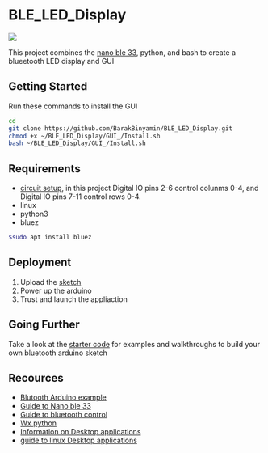 
# BLE_LED_Display


[<img src=GUI_/Updated_GUI.gif>](https://drive.google.com/file/d/1dxTI01UZD03h1vYZ8bcPw23mdWKPQFrs/view?usp=sharing) 


This project combines the [nano ble 33](https://www.amazon.com/Arduino-Nano-33-BLE-Sense/dp/B07WV5GF17/ref=sr_1_4?dchild=1&keywords=nano+ble+33&qid=1586111070&sr=8-4), python, and bash to create a blueetooth LED display and GUI

## Getting Started

Run these commands to install the GUI
```bash
cd 
git clone https://github.com/BarakBinyamin/BLE_LED_Display.git  
chmod +x ~/BLE_LED_Display/GUI_/Install.sh
bash ~/BLE_LED_Display/GUI_/Install.sh
```

## Requirements

- [circuit setup](https://github.com/BarakBinyamin/LED-Display/blob/master/README.md), in this project Digital IO pins 2-6 control colunms 0-4, and Digital IO pins 7-11 control rows 0-4.
- linux
- python3
- bluez

```bash
$sudo apt install bluez
```

## Deployment

1. Upload the [sketch](https://github.com/BarakBinyamin/BLE_LED_Display/blob/master/Arduino%20sketches/BLEArduino.ino)
2. Power up the arduino
3. Trust and launch the appliaction

## Going Further
Take a look at the [starter code](https://github.com/BarakBinyamin/BLE_LED_Display/tree/master/starter%20code) for examples and walkthroughs to build your own bluetooth arduino sketch
## Recources

- [Blutooth Arduino example](https://github.com/arduino-libraries/ArduinoBLE/blob/master/examples/Peripheral/LED/LED.ino)     
- [Guide to Nano ble 33](https://www.arduino.cc/en/Guide/NANO33BLE)     
- [Guide to bluetooth control](https://docs.ubuntu.com/core/en/stacks/bluetooth/bluez/docs/reference/gatt-services)  
- [Wx python](https://wiki.wxpython.org/How%20to%20install%20wxPython)  
- [Information on Desktop applications](https://wiki.archlinux.org/index.php/Desktop_entries)  
- [guide to linux Desktop applications](https://developer.gnome.org/integration-guide/stable/desktop-files.html.en) 

